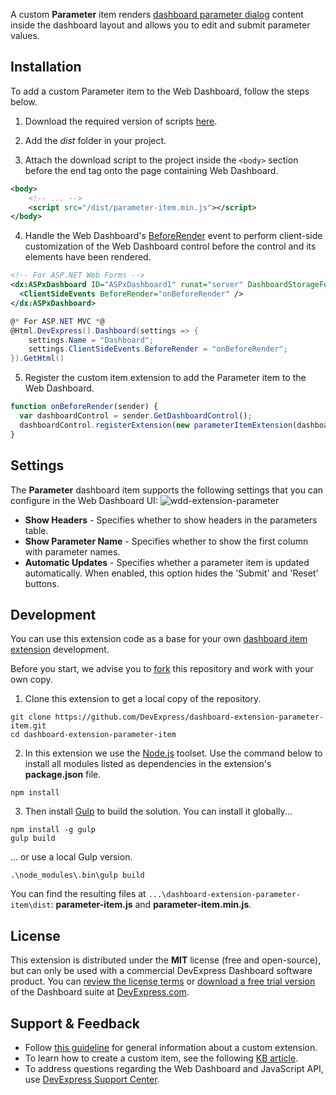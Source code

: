 A custom **Parameter** item renders [dashboard parameter dialog](https://documentation.devexpress.com/Dashboard/117571/Preparing-the-Designer-and-Viewer-Applications/Web-Dashboard/Manage-Dashboard-Parameters) content inside the dashboard layout and allows you to edit and submit parameter values.

## Installation

To add a custom Parameter item to the Web Dashboard, follow the steps below.

1. Download the required version of scripts [here](https://github.com/DevExpress/dashboard-extension-parameter-item/releases).

2. Add the *dist* folder in your project.

3. Attach the download script to the project inside the `<body>` section before the end tag onto the page containing Web Dashboard.
```xml
<body>
    <!-- ... -->
    <script src="/dist/parameter-item.min.js"></script>
</body>
```

4. Handle the Web Dashboard's [BeforeRender](https://documentation.devexpress.com/#Dashboard/DevExpressDashboardWebScriptsASPxClientDashboard_BeforeRendertopic) event to perform client-side customization of the Web Dashboard control before the control and its elements have been rendered.
```xml
<!-- For ASP.NET Web Forms -->
<dx:ASPxDashboard ID="ASPxDashboard1" runat="server" DashboardStorageFolder="~/App_Data/Dashboards">
  <ClientSideEvents BeforeRender="onBeforeRender" />
</dx:ASPxDashboard>
```
```C#
@* For ASP.NET MVC *@
@Html.DevExpress().Dashboard(settings => {
    settings.Name = "Dashboard";
    settings.ClientSideEvents.BeforeRender = "onBeforeRender";
}).GetHtml()
```

5. Register the custom item extension to add the Parameter item to the Web Dashboard.

```javascript
function onBeforeRender(sender) {
  var dashboardControl = sender.GetDashboardControl();
  dashboardControl.registerExtension(new parameterItemExtension(dashboardControl));
}
```


## Settings
The **Parameter** dashboard item supports the following settings that you can configure in the Web Dashboard UI:
![wdd-extension-parameter](https://user-images.githubusercontent.com/17986517/27904791-8fc4f18c-6246-11e7-882b-12c2b5541be9.png)

* **Show Headers** - Specifies whether to show headers in the parameters table.
* **Show Parameter Name** - Specifies whether to show the first column with parameter names.
* **Automatic Updates** - Specifies whether a parameter item is updated automatically. When enabled, this option hides the 'Submit' and 'Reset' buttons.

## Development 

You can use this extension code as a base for your own [dashboard item extension](https://documentation.devexpress.com/#Dashboard/CustomDocument117546) development. 

Before you start, we advise you to [fork](https://help.github.com/articles/fork-a-repo/) this repository and work with your own copy.

1. Clone this extension to get a local copy of the repository.
```Batchfile
git clone https://github.com/DevExpress/dashboard-extension-parameter-item.git
cd dashboard-extension-parameter-item
```

2. In this extension we use the [Node.js](https://nodejs.org/en/about/) toolset. Use the command below to install all modules listed as dependencies in the extension's **package.json** file.
```Batchfile
npm install
```

3. Then install [Gulp](http://gulpjs.com) to build the solution. You can install it globally...
```Batchfile
npm install -g gulp
gulp build
```

... or use a local Gulp version.
```Batchfile
.\node_modules\.bin\gulp build
```

You can find the resulting files at ```...\dashboard-extension-parameter-item\dist```:
**parameter-item.js** and **parameter-item.min.js**.


## License

This extension is distributed under the **MIT** license (free and open-source), but can only be used with a commercial DevExpress Dashboard software product. You can [review the license terms](https://www.devexpress.com/Support/EULAs/NetComponents.xml) or [download a free trial version](https://go.devexpress.com/DevExpressDownload_UniversalTrial.aspx) of the Dashboard suite at [DevExpress.com](https://www.devexpress.com).

## Support & Feedback

* Follow [this guideline](https://www.devexpress.com/Support/Center/Question/Details/T491859) for general information about a custom extension.
* To learn how to create a custom item, see the following [KB article](https://www.devexpress.com/Support/Center/Question/Details/T491984).
* To address questions regarding the Web Dashboard and JavaScript API, use [DevExpress Support Center](https://www.devexpress.com/Support/Center).
